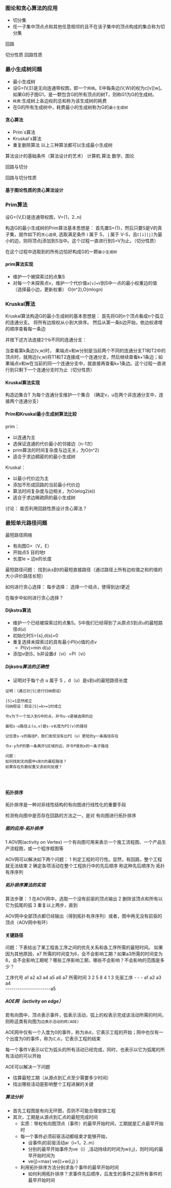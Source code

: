 ### 图论和贪心算法的应用
- 切分集
- 任一子集中顶点点和其他任意相邻的且不在该子集中的顶点构成的集合称为切分集

回路

切分性质
回路性质


### 最小生成树问题
  - 最小生成树
  - 设G=(V,E)是无向连通带权图，即一个`网络`。E中每条边(V,W)的权为c[v][w]。如果G的子图G1，是一颗包含G的所有顶点的树T，则称G1为G的生成树。
  - `耗费`:生成树上各边权的总和称为该生成树的耗费
  - 在G的所有生成树中，耗费最小的生成树称为G的`最小生成树`
#### 贪心算法
  - Prim`s算法
  - Kruskal`s算法
  - 重复删除算法
以上三种算法都可以生成最小生成树

算法设计的基础条件（算法设计的艺术）
计算机
算法
数学、图论

回路与切分

回路与切分性质

#### 基于图论性质的贪心算法设计


### Prim算法
设G={V,E}是连通带权图，V={1，2..n}

构造G的最小生成树的Prim算法基本思想是：
首先置S={1}，然后只要S是V的真子集，就作如下的`贪心选择`,
选取满足条件 i 属于 S， j 属于 V-S，且`C[i][j]`为最小的边，则将顶点j添加到S当中。这个过程一直进行到S=V为止。（切分性质）

在这个过程中选取到的所有边恰好构成G的一颗`最小生成树`

#### prim算法实现

- 维护一个被探索过的点集S
- 对每一个未探索点v，维护一个代价值`a[v]=V`到S中一点的最小权重边的值
（选择最小边，更新权重）
O(n^2),O(mlogn)

### Kruskal算法
Kruskal算法构造G的最小生成树的基本思想是：
首先将G的n个顶点看成n个孤立的连通分支。
将所有边按权从小到大排序。
然后从第一条b边开始，依边权递增的顺序查看每一条边

并按下述方法连接2个b不同的连通分支：

当查看第k条边(v,w)时，  果端点v和w分别是当前两个不同的连通分支T1和T2中的顶点时，就用边(v,w)将T1和T2连接成一个连通分支，然后继续查看k+1条边；如果端点v和w在当前的同一个连通分支中，就直接再查看k+1条边。这个过程一直进行到只剩下一个连通分支时为止（切分性质）

#### Kruskal算法实现
构造边集合T
为每个连通分支维护一个集合
（确定v，u在两个非连通分支中，连接两个连通分支）


#### Prim和Kruskal最小生成树算法比较
prim：
- 以连通为主
- 选保证连通的代价最小的邻接边（n-1次）
- prim算法的时间复杂度与边无关，为O(n^2)
- 适合于求边稠密的的最小生成树

Kruskal：
- 以最小代价边为主
- 添加不形成回路的当前最小代价边
- 算法时间复杂度与边相关，为O(elog2(e))
- 适合于求边稀疏网的最小生成树

讨论：
能否利用回路性质设计贪心算法？

### 最短单元路径问题
最短路径网络
- 有向图G=（V，E）
- 开始点S 目的地t
- 长度le = 边e的长度

最短路径问题：
找到从s到t的最短直接路径（通过路径上所有边权值之和的值的大小评价路径长短）

如何进行贪心选择：
每步选择： 选择一个结点，使得到达t更近

在每步中如何进行贪心选择？


#### Dijkstra算法
- 维护一个已经被探索过的点集S。S中我们已经得到了从原点S到点u的最短路径d(u)
- 初始化时S={s},d(s)=0
- 重复选择未探索过的具有最小PI(v)值的点v
  - PI(v)=min d(u)
- 添加vi到S，b并设置d（vi）=PI（vi）

##### Dijkstra算法的正确性
- 证明对于每个点 u 属于 S ，d（u）是s到u的最短路径长度

```
证明：（通过对|S|进行归纳假设）

|S|=1显然成立
归纳假设：假设|S|=k>=1时成立

令v为下一个加入到S中的点，并令u-v是被选择的边

最短s-u路径上(u,v)是s-v长度为PI(v)的路径

记任意s-v的路径P，我们发现没有比PI（v）更短的y一条路径存在

令x-y为P的第一条离开S区域的边，并令P是到x的一条子路径

问题：
如何找到无向图中s到t的最短路径？
如果存在负数权重又该如何处理？




```

#### 拓扑排序
拓扑排序是一种对非线性结构的有向图进行线性化的重要手段

检测有向图中是否存在回路的方法之一，是对 有向图进行拓扑排序

##### 图的应用-拓扑排序
1 AOV网(activity on Vertex)
  一个有向图可用来表示一个施工流程图、一个产品生产流程图，或一个程序框图等

AOV网可以解决如下两个问题：
1 判定工程的可行性。显然，有回路，整个工程就无法结束
2 确定各项活动在整个工程执行中的先后顺序
  称这种先后顺序为 拓扑有序序列

##### 拓扑排序算法的实现

算法步骤：
1 在AOV网中，选取一个没有前驱的顶点输出
2 删除该顶点和所有以它为弧尾的弧
3 重复以上两步，直到

AOV网中全部顶点都已经输出（得到拓扑有序序列）或者，图中再无没有前驱的顶点（AOV网中有环）




#### 关键路径
问题：下表给出了某工程各工序之间的优先关系和各工序所需的最短时间。
如果因为其他原因，a7 所需的时间变为6，会不会影响工期？如果a3所需的时间变为6，会不会影响工期呢？哪些工序影响工期，哪些不会影响？不会影响的范围是多少？

工序代号 a1 a2 a3 a4 a5 a6 a7
所需时间 3  2  5  8  4  1  3
先驱工序 -  -  -  a1 a2 a3 a4       
----------------------a5

##### AOE网（activity on edge）
若有向图中，顶点表示事件，弧表示活动，弧上的权表示完成该活动所需的时间，则称这类有向图为`边表示活动的网(AOE)`

AOE网中仅有一个入度为0的事件，称为`源点`，它表示工程的开始；网中也仅有一个出度为0的事件，称为`汇点`，它表示工程的结束

每一个事件V表示以它为弧头的所有活动已经完成，同时，也表示以它为弧尾的所有活动的可以开始

AOE可以解决一下问题
- 估算最短工期（从源点到汇点至少需要多少时间）
- 找出哪些活动是影响整个工程进展的关键

##### 算法分析

- 首先工程图是有向无环图，否则不可能合理安排工程
- 其次，工期是从源点到汇点的最短完成时间
  - 实质：带权有向图顶点（事件）的最早开始时间，工期就是汇点最早开始时
  - 每一个事件必须前驱活动都结束才能够开始，
    - 设事件j的前驱活动ai（i=1，2..m）
    - 分别的最早开始事件为ve（i）,活动持续的时间为w(i,j)，则时间j的最早开始时间为
    - ve(j)=max( ve(i)+w(i,j)  )
  - 利用拓扑排序方法分别求各个事件的最早开始时间
    - 如何利用拓扑排序？求事件先后顺序，后发生的事件之前所有事件的最早开始时间

                      


